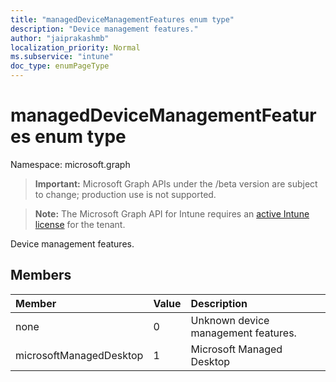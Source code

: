 ```yaml
---
title: "managedDeviceManagementFeatures enum type"
description: "Device management features."
author: "jaiprakashmb"
localization_priority: Normal
ms.subservice: "intune"
doc_type: enumPageType
---
```


# managedDeviceManagementFeatures enum type

Namespace: microsoft.graph

> **Important:** Microsoft Graph APIs under the /beta version are subject to change; production use is not supported.

> **Note:** The Microsoft Graph API for Intune requires an [active Intune license](https://go.microsoft.com/fwlink/?linkid=839381) for the tenant.

Device management features.

## Members
|Member|Value|Description|
|:---|:---|:---|
|none|0|Unknown device management features.|
|microsoftManagedDesktop|1|Microsoft Managed Desktop|
